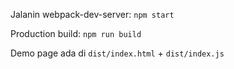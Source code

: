 Jalanin webpack-dev-server: `npm start`

Production build: `npm run build`

Demo page ada di `dist/index.html` + `dist/index.js`
